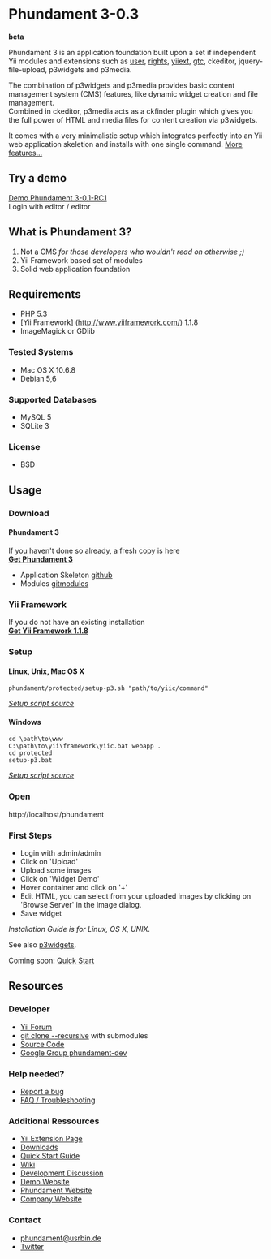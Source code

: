 Phundament 3-0.3
================

**beta**

Phundament 3 is an application foundation built upon a set if independent Yii modules and extensions such as [user](http://www.yiiframework.com/extension/yii-user/), [rights](http://www.yiiframework.com/extension/rights/), [yiiext](http://code.google.com/p/yiiext/), [gtc](https://github.com/schmunk42/gii-template-collection), ckeditor, jquery-file-upload, p3widgets and p3media.

The combination of p3widgets and p3media provides basic content management system (CMS) features, like dynamic widget creation and file management.  
Combined in ckeditor, p3media acts as a ckfinder plugin which gives you the full power of HTML and media files for content creation via p3widgets.  

It comes with a very minimalistic setup which integrates perfectly into an Yii web application skeletion and installs with one single command.
[More features...](https://github.com/schmunk42/phundament/wiki/Features)


Try a demo
----------

[Demo Phundament 3-0.1-RC1](http://demo.phundament.com/3.0-dev)  
Login with editor / editor


What is Phundament 3?
---------------------

 1.  Not a CMS *for those developers who wouldn't read on otherwise ;)*
 2.  Yii Framework based set of modules
 3.  Solid web application foundation


Requirements
------------

 *  PHP 5.3
 *  [Yii Framework] (http://www.yiiframework.com/) 1.1.8
 *  ImageMagick or GDlib

### Tested Systems
 *  Mac OS X 10.6.8
 *  Debian 5,6

### Supported Databases
 *  MySQL 5
 *  SQLite 3

### License
 *  BSD


Usage
-----

### Download

#### Phundament 3
If you haven't done so already, a fresh copy is here  
**[Get Phundament 3](https://github.com/schmunk42/phundament/downloads)**
  
  * Application Skeleton [github](https://github.com/schmunk42/phundament)
  * Modules [gitmodules](https://github.com/schmunk42/phundament/blob/master/.gitmodules)

### Yii Framework
If you do not have an existing installation  
**[Get Yii Framework 1.1.8](http://yii.googlecode.com/files/yii-1.1.8.r3324.tar.gz)**


### Setup


#### Linux, Unix, Mac OS X
```
phundament/protected/setup-p3.sh "path/to/yiic/command"
```  
*[Setup script source](https://github.com/schmunk42/phundament/blob/master/protected/setup-p3.sh)*

#### Windows

```
cd \path\to\www
C:\path\to\yii\framework\yiic.bat webapp .
cd protected
setup-p3.bat
```
*[Setup script source](https://github.com/schmunk42/phundament/blob/master/protected/setup-p3.bat)*


### Open
http://localhost/phundament


### First Steps
  * Login with admin/admin
  * Click on 'Upload'
  * Upload some images
  * Click on 'Widget Demo'
  * Hover container and click on '+'
  * Edit HTML, you can select from your uploaded images by clicking on 'Browse Server' in the image dialog.
  * Save widget


*Installation Guide is for Linux, OS X, UNIX.*

See also [p3widgets](http://www.yiiframework.com/extension/p3widgets/).

Coming soon: [Quick Start](https://github.com/schmunk42/phundament/wiki/Quick-Start)


Resources
---------

### Developer
 *  [Yii Forum](http://www.yiiframework.com/forum/index.php?/topic/24696-extension-phundament/)
 *  [git clone --recursive](https://github.com/schmunk42/phundament/wiki/Installation) with submodules
 *  [Source Code](https://github.com/schmunk42/phundament/)
 *  [Google Group phundament-dev](http://groups.google.com/group/phundament-dev/)


### Help needed?
 *  [Report a bug](https://github.com/schmunk42/phundament/issues)
 *  [FAQ / Troubleshooting](https://github.com/schmunk42/phundament/wiki/FAQ)


### Additional Ressources
 *  [Yii Extension Page](http://www.yiiframework.com/extension/phundament/)
 *  [Downloads](https://github.com/schmunk42/phundament/downloads)
 *  [Quick Start Guide](https://github.com/schmunk42/phundament/wiki/Quick-Start)
 *  [Wiki](https://github.com/schmunk42/phundament/wiki/)
 *  [Development Discussion](http://www.yiiframework.com/forum/index.php?/topic/17591-planning-yii-cms-a-different-approach/)
 *  [Demo Website](http://demo.phundament.com/3.0-dev/)
 *  [Phundament Website](http://phundament.com)
 *  [Company Website](http://herzogkommunikation.de)


### Contact
 *  phundament@usrbin.de
 *  [Twitter](http://twitter.com/#!/phundament)
